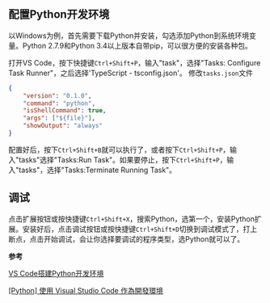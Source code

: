 ## 配置Python开发环境
以Windows为例，首先需要下载Python并安装，勾选添加Python到系统环境变量。Python 2.7.9和Python 3.4以上版本自带pip，可以很方便的安装各种包。

打开VS Code，按下快捷键`Ctrl+Shift+P`，输入"task"，选择"Tasks: Configure Task Runner"，之后选择'TypeScript - tsconfig.json'。
修改`tasks.json`文件
```json
{
    "version": "0.1.0",
    "command": "python",
    "isShellCommand": true,
    "args": ["${file}"],
    "showOutput": "always"
}
```
配置好后，按下`Ctrl+Shift+B`就可以执行了，或者按下`Ctrl+Shift+P`，输入"tasks"选择"Tasks:Run Task"。如果要停止，按下`Ctrl+Shift+P`，输入"tasks"，选择"Tasks:Terminate Running Task"。

## 调试
点击扩展按钮或按快捷键`Ctrl+Shift+X`，搜索Python，选第一个，安装Python扩展。安装好后，点击调试按钮或按快捷键`Ctrl+Shift+D`切换到调试模式了，打上断点，点击开始调试，会让你选择要调试的程序类型，选Python就可以了。

**参考**

[VS Code搭建Python开发环境](https://xin053.github.io/2016/06/11/VS%20Code%E6%90%AD%E5%BB%BAPython%E5%BC%80%E5%8F%91%E7%8E%AF%E5%A2%83/)

[[Python] 使用 Visual Studio Code 作為開發環境](http://oranwind.org/python-vscode/)